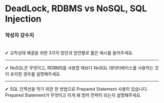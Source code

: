 # DeadLock, RDBMS vs NoSQL, SQL Injection

### **작성자 강수지** <br><br>

✔ 교착상태 해결을 위한 3가지 방안과 방안별로 짧은 예시를 들어주세요.

---

✔ NoSQL은 무엇이고, RDBMS를 사용할 때보다 NoSQL 데이터베이스를 사용하는 것이 유리한 경우를 설명해주세요.

---

✔ SQL 인젝션을 막기 위한 한 방법으로 Prepared Statement 사용이 있습니다. Prepared Statement가 무엇이고 이게 왜 방어 전략이 되는지 설명해주세요.